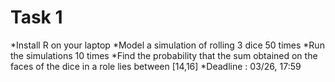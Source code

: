 # Task 1

*Install R on your laptop
*Model a simulation of rolling 3 dice 50 times
*Run the simulations 10 times
*Find the probability that the sum obtained on the faces of the dice in a role lies between [14,16]
*Deadline : 03/26, 17:59
